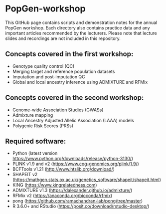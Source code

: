 # PopGen-workshop
This GitHub page contains scripts and demonstration notes for the annual PopGen workshop. Each directory also contains practice data and any important articles recommended by the lecturers. Please note that lecture slides and recordings are not included in this repository.

## Concepts covered in the first workshop:
- Genotype quality control (QC)
- Merging target and reference population datasets
- Imputation and post-imputation QC
- Global and local ancestry inference using ADMIXTURE and RFMix

## Concepts covered in the second workshop:
- Genome-wide Association Studies (GWASs)
- Admixture mapping
- Local Ancestry Adjusted Allelic Association (LAAA) models
- Polygenic Risk Scores (PRSs)

## Required software:
- Python (latest version https://www.python.org/downloads/release/python-3130/)
- PLINK v1.9 and v2 (https://www.cog-genomics.org/plink/1.9/)
- BCFTools v1.21 (http://www.htslib.org/download/)
- SHAPEIT v2 (https://mathgen.stats.ox.ac.uk/genetics_software/shapeit/shapeit.html)
- KING (https://www.kingrelatedness.com)
- ADMIXTURE v1.3 (https://dalexander.github.io/admixture/)
- RFMix v2 (https://anaconda.org/bioconda/rfmix)
- pong (https://github.com/ramachandran-lab/pong/tree/master)
- R 3.6.0+ and RStudio (https://posit.co/download/rstudio-desktop/)
